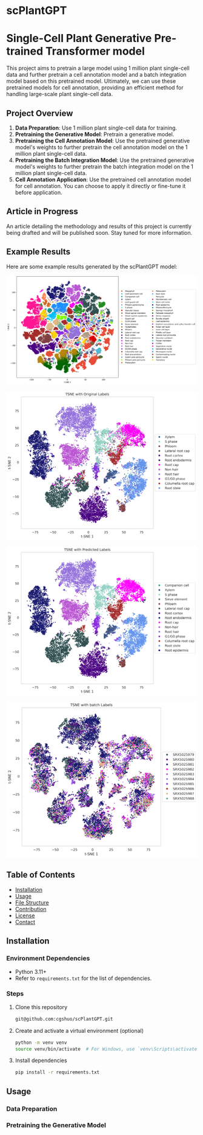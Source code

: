 <!--
 * @Author: cgshuo cgshuo@163.com
 * @Date: 2024-05-29 13:47:31
 * @LastEditors: cgshuo cgshuo@163.com
 * @LastEditTime: 2024-05-29 14:05:34
 * @FilePath: \undefinedd:\OneDrive\code\NJU\scPlantGPT\README.md
 * @Description: 这是默认设置,请设置`customMade`, 打开koroFileHeader查看配置 进行设置: https://github.com/OBKoro1/koro1FileHeader/wiki/%E9%85%8D%E7%BD%AE
-->
# scPlantGPT

# Single-Cell Plant Generative Pre-trained Transformer model

This project aims to pretrain a large model using 1 million plant single-cell data and further pretrain a cell annotation model and a batch integration model based on this pretrained model. Ultimately, we can use these pretrained models for cell annotation, providing an efficient method for handling large-scale plant single-cell data.

## Project Overview

1. **Data Preparation**: Use 1 million plant single-cell data for training.
2. **Pretraining the Generative Model**: Pretrain a generative model.
3. **Pretraining the Cell Annotation Model**: Use the pretrained generative model's weights to further pretrain the cell annotation model on the 1 million plant single-cell data.
4. **Pretraining the Batch Integration Model**: Use the pretrained generative model's weights to further pretrain the batch integration model on the 1 million plant single-cell data.
5. **Cell Annotation Application**: Use the pretrained cell annotation model for cell annotation. You can choose to apply it directly or fine-tune it before application.

## Article in Progress

An article detailing the methodology and results of this project is currently being drafted and will be published soon. Stay tuned for more information.

## Example Results

Here are some example results generated by the scPlantGPT model:

![Example Result 1](images/tsne_cell_embedding.png)


![Example Result 2](images/annotation.png)

![Example Result 3](images/prediction.png)

![Example Result 4](images/integration.png)

## Table of Contents

- [Installation](#installation)
- [Usage](#usage)
- [File Structure](#file-structure)
- [Contribution](#contribution)
- [License](#license)
- [Contact](#contact)

## Installation

### Environment Dependencies

- Python 3.11+
- Refer to `requirements.txt` for the list of dependencies.

### Steps

1. Clone this repository
    ```bash
    git@github.com:cgshuo/scPlantGPT.git
    ```

2. Create and activate a virtual environment (optional)
    ```bash
    python -m venv venv
    source venv/bin/activate  # For Windows, use `venv\Scripts\activate`
    ```

3. Install dependencies
    ```bash
    pip install -r requirements.txt
    ```

## Usage

### Data Preparation

### Pretraining the Generative Model
